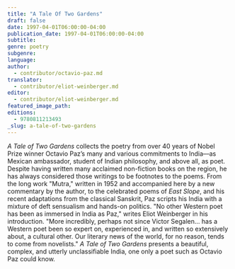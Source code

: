 ```yaml
---
title: "A Tale Of Two Gardens"
draft: false
date: 1997-04-01T06:00:00-04:00
publication_date: 1997-04-01T06:00:00-04:00
subtitle:
genre: poetry
subgenre:
language:
author:
  - contributor/octavio-paz.md
translator:
  - contributor/eliot-weinberger.md
editor:
  - contributor/eliot-weinberger.md
featured_image_path:
editions:
  - 9780811213493
_slug: a-tale-of-two-gardens
---
```


_A Tale of Two Gardens_ collects the poetry from over 40 years of Nobel Prize winner Octavio Paz’s many and various commitments to India––as Mexican ambassador, student of Indian philosophy, and above all, as poet. Despite having written many acclaimed non-fiction books on the region, he has always considered those writings to be footnotes to the poems. From the long work "Mutra," written in 1952 and accompanied here by a new commentary by the author, to the celebrated poems of _East Slope_, and his recent adaptations from the classical Sanskrit, Paz scripts his India with a mixture of deft sensualism and hands-on politics. "No other Western poet has been as immersed in India as Paz," writes Eliot Weinberger in his introduction. "More incredibly, perhaps not since Victor Segalen... has a Western poet been so expert on, experienced in, and written so extensively about, a cultural other. Our literary news of the world, for no reason, tends to come from novelists." _A Tale of Two Gardens_ presents a beautiful, complex, and utterly unclassifiable India, one only a poet such as Octavio Paz could know.

